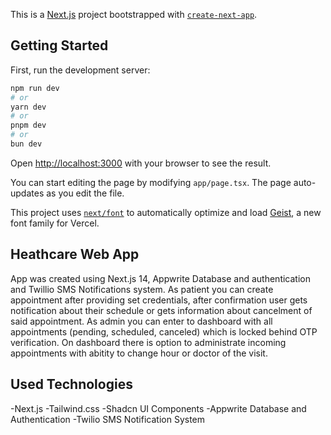 This is a [Next.js](https://nextjs.org) project bootstrapped with [`create-next-app`](https://nextjs.org/docs/app/api-reference/cli/create-next-app).

## Getting Started

First, run the development server:

```bash
npm run dev
# or
yarn dev
# or
pnpm dev
# or
bun dev
```

Open [http://localhost:3000](http://localhost:3000) with your browser to see the result.

You can start editing the page by modifying `app/page.tsx`. The page auto-updates as you edit the file.

This project uses [`next/font`](https://nextjs.org/docs/app/building-your-application/optimizing/fonts) to automatically optimize and load [Geist](https://vercel.com/font), a new font family for Vercel.

## Heathcare Web App

App was created using Next.js 14, Appwrite Database and authentication and Twillio SMS Notifications system.
As patient you can create appointment after providing set credentials, after confirmation user gets notification about their schedule
or gets information about cancelment of said appointment.
As admin you can enter to dashboard with all appointments (pending, scheduled, canceled) which is locked behind OTP verification.
On dashboard there is option to administrate incoming appointments with abitity to change hour or doctor of the visit.

## Used Technologies

-Next.js
-Tailwind.css
-Shadcn UI Components
-Appwrite Database and Authentication
-Twilio SMS Notification System

